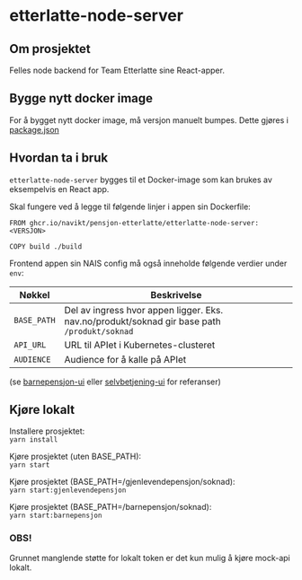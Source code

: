 # etterlatte-node-server

## Om prosjektet

Felles node backend for Team Etterlatte sine React-apper.

## Bygge nytt docker image

For å bygget nytt docker image, må versjon manuelt bumpes. 
Dette gjøres i [package.json](package.json)

## Hvordan ta i bruk

`etterlatte-node-server` bygges til et Docker-image som kan brukes av eksempelvis en React app.

Skal fungere ved å legge til følgende linjer i appen sin Dockerfile: 

``` 
FROM ghcr.io/navikt/pensjon-etterlatte/etterlatte-node-server:<VERSJON>

COPY build ./build
```

Frontend appen sin NAIS config må også inneholde følgende verdier under `env`:

| Nøkkel     | Beskrivelse |
| ---        | ---         |
|`BASE_PATH` | Del av ingress hvor appen ligger. Eks. nav.no/produkt/soknad gir base path `/produkt/soknad`  |        
|`API_URL`   | URL til APIet i Kubernetes-clusteret |   
|`AUDIENCE`  | Audience for å kalle på APIet |   

(se [barnepensjon-ui](../barnepensjon-ui/.nais) eller [selvbetjening-ui](../selvbetjening-ui/.nais) for referanser)

## Kjøre lokalt 

Installere prosjektet:\
`yarn install`

Kjøre prosjektet (uten BASE_PATH):\
`yarn start`

Kjøre prosjektet (BASE_PATH=/gjenlevendepensjon/soknad):\
`yarn start:gjenlevendepensjon`

Kjøre prosjektet (BASE_PATH=/barnepensjon/soknad):\
`yarn start:barnepensjon`

### OBS!

Grunnet manglende støtte for lokalt token er det kun mulig å kjøre mock-api lokalt. 

